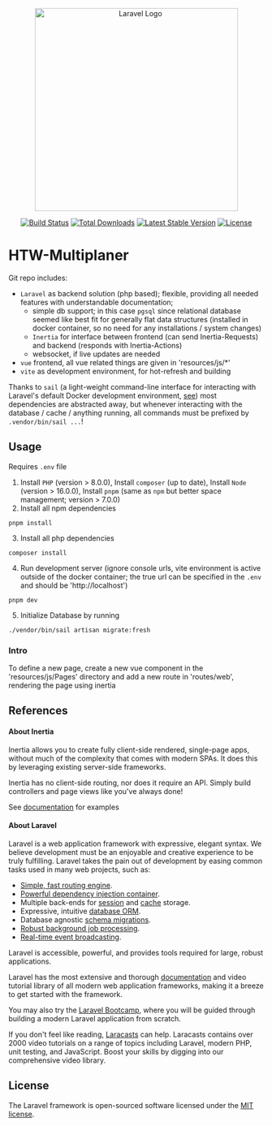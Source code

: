 <p align="center"><a href="https://laravel.com" target="_blank"><img src="https://raw.githubusercontent.com/laravel/art/master/logo-lockup/5%20SVG/2%20CMYK/1%20Full%20Color/laravel-logolockup-cmyk-red.svg" width="400" alt="Laravel Logo"></a></p>

<p align="center">
<a href="https://travis-ci.org/laravel/framework"><img src="https://travis-ci.org/laravel/framework.svg" alt="Build Status"></a>
<a href="https://packagist.org/packages/laravel/framework"><img src="https://img.shields.io/packagist/dt/laravel/framework" alt="Total Downloads"></a>
<a href="https://packagist.org/packages/laravel/framework"><img src="https://img.shields.io/packagist/v/laravel/framework" alt="Latest Stable Version"></a>
<a href="https://packagist.org/packages/laravel/framework"><img src="https://img.shields.io/packagist/l/laravel/framework" alt="License"></a>
</p>

# HTW-Multiplaner

Git repo includes:
- `Laravel` as backend solution (php based); flexible, providing all needed features with understandable documentation; 
  - simple db support; in this case `pgsql` since relational database seemed like best fit for generally flat data structures (installed in docker container, so no need for any installations / system changes)
  - `Inertia` for interface between frontend (can send Inertia-Requests) and backend (responds with Inertia-Actions)
  - websocket, if live updates are needed
- `vue` frontend, all vue related things are given in 'resources/js/*'
- `vite` as development environment, for hot-refresh and building

Thanks to `sail` (a light-weight command-line interface for interacting with Laravel's default Docker development environment, [see](https://laravel.com/docs/9.x/sail)) most dependencies are abstracted away, but whenever interacting with the database / cache / anything running, all commands must be prefixed by `.vendor/bin/sail ...`!


## Usage

Requires `.env` file

1. Install `PHP` (version > 8.0.0), Install `composer` (up to date), Install `Node` (version > 16.0.0), Install `pnpm` (same as `npm` but better space management; version > 7.0.0)
2. Install all npm dependencies
```
pnpm install
```
3. Install all php dependencies
``` 
composer install
```
4. Run development server (ignore console urls, vite environment is active outside of the docker container; the true url can be specified in the `.env` and should be 'http://localhost')
```
pnpm dev
```
5. Initialize Database by running 
```
./vendor/bin/sail artisan migrate:fresh
```

### Intro

To define a new page, create a new vue component in the 'resources/js/Pages' directory and add a new route in 'routes/web', rendering the page using inertia



## References

#### About Inertia

Inertia allows you to create fully client-side rendered, single-page apps, without much of the complexity that comes with modern SPAs. It does this by leveraging existing server-side frameworks.

Inertia has no client-side routing, nor does it require an API. Simply build controllers and page views like you've always done!

See [documentation](https://inertiajs.com/) for examples


#### About Laravel

Laravel is a web application framework with expressive, elegant syntax. We believe development must be an enjoyable and creative experience to be truly fulfilling. Laravel takes the pain out of development by easing common tasks used in many web projects, such as:

- [Simple, fast routing engine](https://laravel.com/docs/routing).
- [Powerful dependency injection container](https://laravel.com/docs/container).
- Multiple back-ends for [session](https://laravel.com/docs/session) and [cache](https://laravel.com/docs/cache) storage.
- Expressive, intuitive [database ORM](https://laravel.com/docs/eloquent).
- Database agnostic [schema migrations](https://laravel.com/docs/migrations).
- [Robust background job processing](https://laravel.com/docs/queues).
- [Real-time event broadcasting](https://laravel.com/docs/broadcasting).

Laravel is accessible, powerful, and provides tools required for large, robust applications.

Laravel has the most extensive and thorough [documentation](https://laravel.com/docs) and video tutorial library of all modern web application frameworks, making it a breeze to get started with the framework.

You may also try the [Laravel Bootcamp](https://bootcamp.laravel.com), where you will be guided through building a modern Laravel application from scratch.

If you don't feel like reading, [Laracasts](https://laracasts.com) can help. Laracasts contains over 2000 video tutorials on a range of topics including Laravel, modern PHP, unit testing, and JavaScript. Boost your skills by digging into our comprehensive video library.


## License

The Laravel framework is open-sourced software licensed under the [MIT license](https://opensource.org/licenses/MIT).
